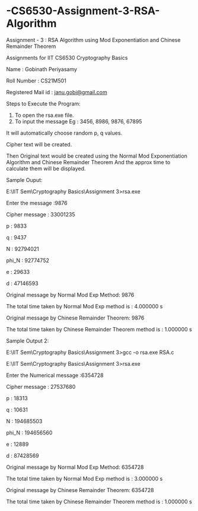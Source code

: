# -CS6530-Assignment-3-RSA-Algorithm
Assignment - 3 :  RSA Algorithm using Mod Exponentiation and Chinese Remainder Theorem

Assignments for IIT CS6530 Cryptography Basics

Name : Gobinath Periyasamy

Roll Number : CS21M501

Registered Mail id : janu.gobi@gmail.com

Steps to Execute the Program:

1. To open the rsa.exe file.
2. To input the message Eg : 3456, 8986, 9876, 67895

It will automatically choose random p, q values.

Cipher text will be created.

Then Original text would be created using the Normal Mod Exponentiation Algorithm and Chinese Remainder Theorem
And the approx time to calculate them will be displayed.

Sample Ouput:

E:\IIT Sem\Cryptography Basics\Assignment 3>rsa.exe

Enter the message :9876

Cipher message : 33001235

p : 9833

q : 9437

N : 92794021

phi_N : 92774752

e : 29633

d : 47146593

Original message by Normal Mod Exp Method: 9876

The total time taken by Normal Mod Exp method is : 4.000000 s

Original message by Chinese Remainder Theorem: 9876

The total time taken by Chinese Remainder Theorem method is : 1.000000 s


Sample Output 2:


E:\IIT Sem\Cryptography Basics\Assignment 3>gcc -o rsa.exe RSA.c

E:\IIT Sem\Cryptography Basics\Assignment 3>rsa.exe


Enter the Numerical message :6354728

Cipher message : 27537680

p : 18313

q : 10631

N : 194685503

phi_N : 194656560

e : 12889

d : 87428569

Original message by Normal Mod Exp Method: 6354728

The total time taken by Normal Mod Exp method is : 3.000000 s

Original message by Chinese Remainder Theorem: 6354728

The total time taken by Chinese Remainder Theorem method is : 1.000000 s


